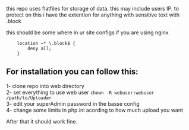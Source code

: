 this repo uses flatfiles for storage of data. this may include users IP.
to protect on this i have the extention for anything with sensitive text with .block

this should be some where in ur site configs if you are using nginx
```
    location ~* \.block$ {
        deny all;
    }
```

## For installation you can follow this:

1- clone repo into web directory<br/>
2- set everything to use web user `chown -R webuser:webuser /path/to/Uploader`<br/>
3- edit your superAdmin password in the basse config <br/>
4- change some limits in php.ini acording to how much upload you want

After that it should work fine.
